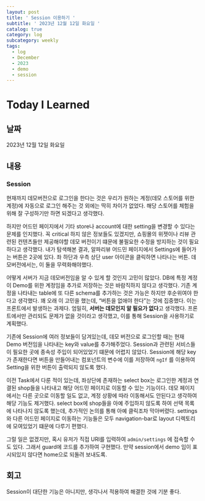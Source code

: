 ```yaml
---
layout: post
title: ' Session 이용하기 '
subtitle: ' 2023년 12월 12일 화요일 '
catalog: true
category: log
subcategory: weekly
tags:
  - log
  - December
  - 2023
  - demo
  - session
---
```


# Today I Learned

## 날짜

2023년 12월 12일 화요일

## 내용

### Session

 현재까지 데모버전으로 로그인을 한다는 것은 우리가 원하는 계정(데모 스토어를 위한 계정)에 자동으로 로그인 해주는 것 외에는 딱히 차이가 없었다. 해당 스토어를 체험을 위해 잘 구성하기만 하면 되겠다고 생각했다.

 하지만 어드민 페이지에서 기타 store나 account에 대한 setting을 변경할 수 있다는 문제를 인지했다. 꼭 critical 하지 않은 정보들도 있겠지만, 쇼핑몰의 위젯이나 리뷰 관련된 컨텐츠들만 제공해야할 데모 버전이기 떄문에 불필요한 수정을 방지하는 것이 필요하다고 생각했다. 내가 탐색해본 결과, 알파리뷰 어드민 페이지에서 Settings에 들어가는 버튼은 2곳에 있다. 좌 하단과 우측 상단 user 아이콘을 클릭하면 나타나는 버튼. 데모버전에서는, 이 둘을 무력화해야했다.

 어떻게 서버가 지금 데모버전임을 알 수 있게 할 것인지 고민이 많았다. DB에 특정 계정이 Demo를 위한 계정임을 추가로 저장하는 것은 바람직하지 않다고 생각했다. 기존 계정을 나타내는 table에 또 다른 schema를 추가하는 것은 가능은 하지만 후순위여야 한다고 생각했다. 꽤 오래 이 고민을 했는데, “버튼을 없애야 한다”는 것에 집중했다. 이는 프론트에서 발생하는 과제다. 엄밀히, **서버는 데모인지 알 필요가 없다**고 생각했다. 프론트에서만 관리되도 문제가 없을 것이라고 생각했고, 이를 통해 Session을 사용하기로 계획했다.

 기존에 Session에 여러 정보들이 담겨있는데, 데모 버전으로 로그인할 때는 현재 Demo 버전임을 나타내는 key와 value를 추가해주었다. Session과 관련된 서비스들이 필요한 곳에 종속성 주입이 되어있었기 떄문에 어렵지 않았다. Session에 해당 key가 존재한다면 버튼을 만들어내는 컴포넌트의 변수에 이를 저장하여 `ngIf` 를 이용하여 Setting을 위한 버튼이 출력되지 않도록 했다.

 이전 Task에서 다룬 적이 있는데, 좌상단에 존재하는 select box는 로그인한 계정과 연결된 shop들을 나타내고 해당 어드민 페이지로 이동할 수 있는 기능이다. 데모 페이지에서는 다른 곳으로 이동할 일도 없고, 계정 상황에 따라 이동해서도 안된다고 생각하여 해당 기능도 제거했다. select box에 shop들을 아예 주입하지 않도록 하여 선택 목록에 나타나지 않도록 했는데, 추가적인 논의를 통해 아예 클릭조차 막아버렸다. settings와 다른 어드민 페이지로 이동하는 기능들은 모두 navigation-bar로 layout 디렉토리에 모여있었기 떄문에 다루기 편했다.

 그럴 일은 없겠지만, 혹시 유저가 직접 URI를 입력하여 `admin/settings` 에 접속할 수도 있다. 그래서 guard에 코드를 추가하여 구현했다. 만약 session에서 demo 임이 표시되있지 않다면 home으로 되돌려 보내도록.

## 회고

 Session이 대단한 기능은 아니지만, 생각나서 적용하여 해결한 것에 기분 좋다.

